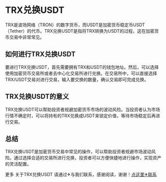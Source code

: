# TRX兑换USDT

TRX是波场网络（TRON）的数字货币，而USDT是加密货币稳定币USDT（Tether）的代币。TRX兑换USDT是指将TRX转换为USDT的过程，这在加密货币交易中非常常见。

## 如何进行TRX兑换USDT

要进行TRX兑换USDT，首先需要拥有TRX和USDT的钱包地址。然后，可以选择使用加密货币交易所或者去中心化交易所进行兑换。在交易所中，可以直接选择TRX/USDT交易对进行交易，输入要交换的数量，确认交易即可完成兑换。

## TRX兑换USDT的意义

TRX兑换USDT可以帮助投资者规避加密货币市场的波动风险。当投资者认为市场行情不确定时，可以将持有的TRX兑换成USDT来锁定价值，等待市场稳定后再进行交易。

## 总结

TRX兑换USDT是加密货币交易中常见的操作，可以帮助投资者规避市场波动风险。通过选择合适的交易所进行兑换，投资者可以方便快捷地进行操作，实现资产的灵活配置。

更多 关于TRX兑换USDT 请通过✈与我们联系，感谢阅读，谢谢！[点这里✈联系](https://ww.k02.cc)